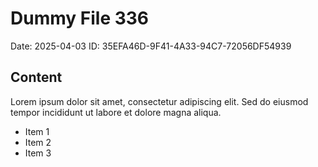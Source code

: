 # Dummy File 336

Date: 2025-04-03
ID: 35EFA46D-9F41-4A33-94C7-72056DF54939

## Content

Lorem ipsum dolor sit amet, consectetur adipiscing elit.
Sed do eiusmod tempor incididunt ut labore et dolore magna aliqua.

* Item 1
* Item 2
* Item 3


